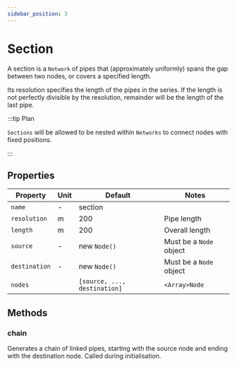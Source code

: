 ```yaml
---
sidebar_position: 3
---
```


# Section

A section is a `Network` of pipes that (approximately uniformly) spans the gap between two nodes, or covers a specified length.

Its resolution specifies the length of the pipes in the series. If the length is not perfectly divisible by the resolution, remainder will be the length of the last pipe.

:::tip Plan

`Sections` will be allowed to be nested within `Networks` to connect nodes with fixed positions.

:::

## Properties

| Property      | Unit | Default                      | Notes                   |
| ------------- | ---- | ---------------------------- | ----------------------- |
| `name`        | -    | section                      |                         |
| `resolution`  | m    | 200                          | Pipe length             |
| `length`      | m    | 200                          | Overall length          |
| `source`      | -    | new `Node()`                 | Must be a `Node` object |
| `destination` | -    | new `Node()`                 | Must be a `Node` object |
| `nodes`       |      | `[source, ..., destination]` | `<Array>Node`           |

## Methods

### chain

Generates a chain of linked pipes, starting with the source node and ending with the destination node. Called during initialisation.
